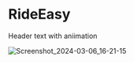 # RideEasy
Header text with aniimation

![Screenshot_2024-03-06_16-21-15](https://github.com/Sheggy1/land_g-RideEasy/assets/43640476/32deeeba-57e3-4fe9-881f-9cca6bd26d12)


